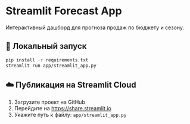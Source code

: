 # Streamlit Forecast App

Интерактивный дашборд для прогноза продаж по бюджету и сезону.

## 🚀 Локальный запуск
```bash
pip install -r requirements.txt
streamlit run app/streamlit_app.py
```

## ☁️ Публикация на Streamlit Cloud
1. Загрузите проект на GitHub
2. Перейдите на https://share.streamlit.io
3. Укажите путь к файлу: `app/streamlit_app.py`
